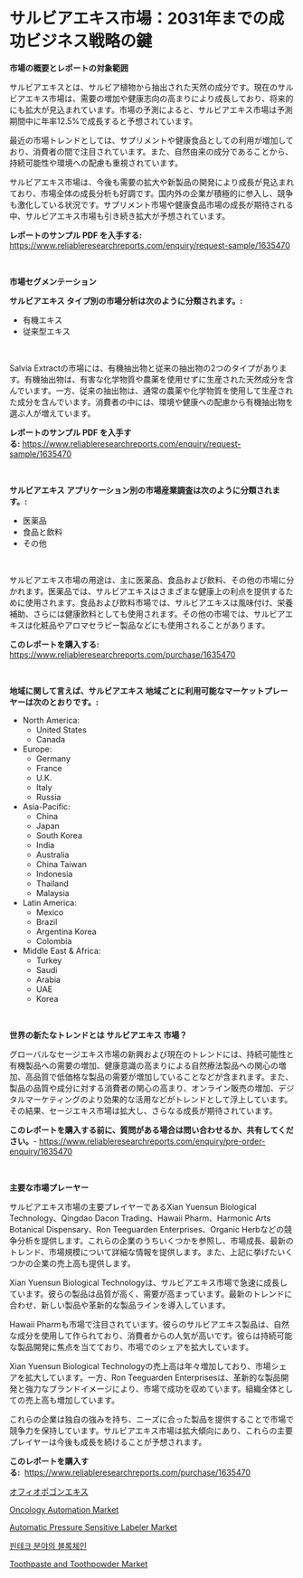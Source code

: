 <p><h1>サルビアエキス市場：2031年までの成功ビジネス戦略の鍵</h1></p><p><strong>市場の概要とレポートの対象範囲</strong></p>
<p><p>サルビアエキスとは、サルビア植物から抽出された天然の成分です。現在のサルビアエキス市場は、需要の増加や健康志向の高まりにより成長しており、将来的にも拡大が見込まれています。市場の予測によると、サルビアエキス市場は予測期間中に年率12.5%で成長すると予想されています。</p><p>最近の市場トレンドとしては、サプリメントや健康食品としての利用が増加しており、消費者の間で注目されています。また、自然由来の成分であることから、持続可能性や環境への配慮も重視されています。</p><p>サルビアエキス市場は、今後も需要の拡大や新製品の開発により成長が見込まれており、市場全体の成長分析も好調です。国内外の企業が積極的に参入し、競争も激化している状況です。サプリメント市場や健康食品市場の成長が期待される中、サルビアエキス市場も引き続き拡大が予想されています。</p></p>
<p><strong>レポートのサンプル PDF を入手する:</strong> <a href="https://www.reliableresearchreports.com/enquiry/request-sample/1635470">https://www.reliableresearchreports.com/enquiry/request-sample/1635470</a></p>
<p>&nbsp;</p>
<p><strong>市場セグメンテーション</strong></p>
<p><strong>サルビアエキス タイプ別の市場分析は次のように分類されます。:</strong></p>
<p><ul><li>有機エキス</li><li>従来型エキス</li></ul></p>
<p>&nbsp;</p>
<p><p>Salvia Extractの市場には、有機抽出物と従来の抽出物の2つのタイプがあります。有機抽出物は、有害な化学物質や農薬を使用せずに生産された天然成分を含んでいます。一方、従来の抽出物は、通常の農薬や化学物質を使用して生産された成分を含んでいます。消費者の中には、環境や健康への配慮から有機抽出物を選ぶ人が増えています。</p></p>
<p><strong>レポートのサンプル PDF を入手する:</strong>&nbsp;<a href="https://www.reliableresearchreports.com/enquiry/request-sample/1635470">https://www.reliableresearchreports.com/enquiry/request-sample/1635470</a></p>
<p>&nbsp;</p>
<p><strong> サルビアエキス アプリケーション別の市場産業調査は次のように分類されます。:</strong></p>
<p><ul><li>医薬品</li><li>食品と飲料</li><li>その他</li></ul></p>
<p>&nbsp;</p>
<p><p>サルビアエキス市場の用途は、主に医薬品、食品および飲料、その他の市場に分かれます。医薬品では、サルビアエキスはさまざまな健康上の利点を提供するために使用されます。食品および飲料市場では、サルビアエキスは風味付け、栄養補助、さらには健康飲料としても使用されます。その他の市場では、サルビアエキスは化粧品やアロマセラピー製品などにも使用されることがあります。</p></p>
<p><strong>このレポートを購入する:</strong>&nbsp; <a href="https://www.reliableresearchreports.com/purchase/1635470">https://www.reliableresearchreports.com/purchase/1635470</a></p>
<p>&nbsp;</p>
<p><strong>地域に関して言えば、サルビアエキス 地域ごとに利用可能なマーケットプレーヤーは次のとおりです。:</strong></p>
<p><ul>
    <li>
        North America:
        <ul>
            <li>United States</li>
            <li>Canada</li>
        </ul>
    </li>
    <li>
        Europe:
        <ul>
            <li>Germany</li>
            <li>France</li>
            <li>U.K.</li>
            <li>Italy</li>
            <li>Russia</li>
        </ul>
    </li>
    <li>
        Asia-Pacific:
        <ul>
            <li>China</li>
            <li>Japan</li>
            <li>South Korea</li>
            <li>India</li>
            <li>Australia</li>
            <li>China Taiwan</li>
            <li>Indonesia</li>
            <li>Thailand</li>
            <li>Malaysia</li>
        </ul>
    </li>
    <li>
        Latin America:
        <ul>
            <li>Mexico</li>
            <li>Brazil</li>
            <li>Argentina Korea</li>
            <li>Colombia</li>
        </ul>
    </li>
    <li>
        Middle East & Africa:
        <ul>
            <li>Turkey</li>
            <li>Saudi</li>
            <li>Arabia</li>
            <li>UAE</li>
            <li>Korea</li>
        </ul>
    </li>
    </ul></p>
<p>&nbsp;</p>
<p><strong>世界の新たなトレンドとは サルビアエキス 市場？</strong></p>
<p><p>グローバルなセージエキス市場の新興および現在のトレンドには、持続可能性と有機製品への需要の増加、健康意識の高まりによる自然療法製品への関心の増加、高品質で低価格な製品の需要が増加していることなどが含まれます。また、製品の品質や成分に対する消費者の関心の高まり、オンライン販売の増加、デジタルマーケティングのより効果的な活用などがトレンドとして浮上しています。その結果、セージエキス市場は拡大し、さらなる成長が期待されています。</p></p>
<p><strong>このレポートを購入する前に、質問がある場合は問い合わせるか、共有してください。</strong>- <a href="https://www.reliableresearchreports.com/enquiry/pre-order-enquiry/1635470">https://www.reliableresearchreports.com/enquiry/pre-order-enquiry/1635470</a></p>
<p>&nbsp;</p>
<p><strong>主要な市場プレーヤー</strong></p>
<p><p>サルビアエキス市場の主要プレイヤーであるXian Yuensun Biological Technology、Qingdao Dacon Trading、Hawaii Pharm、Harmonic Arts Botanical Dispensary、Ron Teeguarden Enterprises、Organic Herbなどの競争分析を提供します。これらの企業のうちいくつかを参照し、市場成長、最新のトレンド、市場規模について詳細な情報を提供します。また、上記に挙げたいくつかの企業の売上高も提供します。</p><p>Xian Yuensun Biological Technologyは、サルビアエキス市場で急速に成長しています。彼らの製品は品質が高く、需要が高まっています。最新のトレンドに合わせ、新しい製品や革新的な製品ラインを導入しています。</p><p>Hawaii Pharmも市場で注目されています。彼らのサルビアエキス製品は、自然な成分を使用して作られており、消費者からの人気が高いです。彼らは持続可能な製品開発に焦点を当てており、市場でのシェアを拡大しています。</p><p>Xian Yuensun Biological Technologyの売上高は年々増加しており、市場シェアを拡大しています。一方、Ron Teeguarden Enterprisesは、革新的な製品開発と強力なブランドイメージにより、市場で成功を収めています。組織全体としての売上高も増加しています。</p><p>これらの企業は独自の強みを持ち、ニーズに合った製品を提供することで市場で競争力を保持しています。サルビアエキス市場は拡大傾向にあり、これらの主要プレイヤーは今後も成長を続けることが予想されます。</p></p>
<p><strong>このレポートを購入する:</strong>&nbsp;&nbsp;<a href="https://www.reliableresearchreports.com/purchase/1635470">https://www.reliableresearchreports.com/purchase/1635470</a></p>
<p><p><a href="https://github.com/ReganWisoky2023/Market-Research-Report-List-1/blob/main/43597317267.md">オフィオポゴンエキス</a></p><p><a href="https://issuu.com/reportprime-2/docs/oncology-automation-market-size-2030.pptx">Oncology Automation Market</a></p><p><a href="https://issuu.com/reportprime-2/docs/automatic-pressure-sensitive-labeler-market-size-2">Automatic Pressure Sensitive Labeler Market</a></p><p><a href="https://github.com/vs2869dizt0/Market-Research-Report-List-1/blob/main/89057726024.md">핀테크 분야의 블록체인</a></p><p><a href="https://github.com/angelajermaine/Market-Research-Report-List-2/blob/main/toothpaste-and-toothpowder-market.md">Toothpaste and Toothpowder Market</a></p></p>